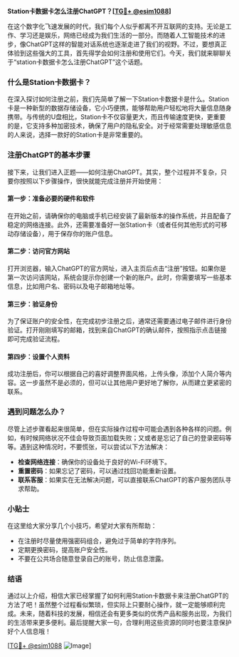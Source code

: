 **Station卡数据卡怎么注册ChatGPT？[[TG💪+ @esim1088](https://t.me/s/esim1088)]**

在这个数字化飞速发展的时代，我们每个人似乎都离不开互联网的支持。无论是工作、学习还是娱乐，网络已经成为我们生活的一部分。而随着人工智能技术的进步，像ChatGPT这样的智能对话系统也逐渐走进了我们的视野。不过，要想真正体验到这些强大的工具，首先得学会如何注册和使用它们。今天，我们就来聊聊关于“station卡数据卡怎么注册ChatGPT”这个话题。

### 什么是Station卡数据卡？

在深入探讨如何注册之前，我们先简单了解一下Station卡数据卡是什么。Station卡是一种新型的数据存储设备，它小巧便携，能够帮助用户轻松地将大量信息随身携带。与传统的U盘相比，Station卡不仅容量更大，而且传输速度更快，更重要的是，它支持多种加密技术，确保了用户的隐私安全。对于经常需要处理敏感信息的人来说，选择一款好的Station卡是非常重要的。

### 注册ChatGPT的基本步骤

接下来，让我们进入正题——如何注册ChatGPT。其实，整个过程并不复杂，只要你按照以下步骤操作，很快就能完成注册并开始使用：

#### 第一步：准备必要的硬件和软件

在开始之前，请确保你的电脑或手机已经安装了最新版本的操作系统，并且配备了稳定的网络连接。此外，还需要准备好一张Station卡（或者任何其他形式的可移动存储设备），用于保存你的账户信息。

#### 第二步：访问官方网站

打开浏览器，输入ChatGPT的官方网址，进入主页后点击“注册”按钮。如果你是第一次访问该网站，系统会提示你创建一个新的账户。此时，你需要填写一些基本信息，比如用户名、密码以及电子邮箱地址等。

#### 第三步：验证身份

为了保证账户的安全性，在完成初步注册之后，通常还需要通过电子邮件进行身份验证。打开刚刚填写的邮箱，找到来自ChatGPT的确认邮件，按照指示点击链接即可完成验证流程。

#### 第四步：设置个人资料

成功注册后，你可以根据自己的喜好调整界面风格，上传头像，添加个人简介等内容。这一步虽然不是必须的，但可以让其他用户更好地了解你，从而建立更紧密的联系。

### 遇到问题怎么办？

尽管上述步骤看起来很简单，但在实际操作过程中可能会遇到各种各样的问题。例如，有时候网络状况不佳会导致页面加载失败；又或者是忘记了自己的登录密码等等。遇到这种情况时，不要慌张，可以尝试以下方法解决：

- **检查网络连接**：确保你的设备处于良好的Wi-Fi环境下。
- **重置密码**：如果忘记了密码，可以通过找回功能重新设置。
- **联系客服**：如果实在无法解决问题，可以直接联系ChatGPT的客户服务团队寻求帮助。

### 小贴士

在这里给大家分享几个小技巧，希望对大家有所帮助：
- 在注册时尽量使用强密码组合，避免过于简单的字符序列。
- 定期更换密码，提高账户安全性。
- 不要在公共场合随意登录自己的账号，防止信息泄露。

### 结语

通过以上介绍，相信大家已经掌握了如何利用Station卡数据卡来注册ChatGPT的方法了吧！虽然整个过程看似繁琐，但实际上只要耐心操作，就一定能够顺利完成。未来，随着科技的发展，相信还会有更多类似的优秀产品和服务出现，为我们的生活带来更多便利。最后提醒大家一句，合理利用这些资源的同时也要注意保护好个人信息哦！

[[TG💪+ @esim1088](https://t.me/s/esim1088) ![Image](https://i.postimg.cc/4NQfJmqS/Snipaste-2025-05-13-00-14-12.png)]